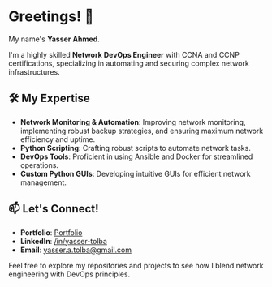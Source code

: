 # Greetings! 👋

My name's **Yasser Ahmed**.

I'm a highly skilled **Network DevOps Engineer** with CCNA and CCNP certifications, specializing in automating and securing complex network infrastructures. 

## 🛠️ My Expertise
- **Network Monitoring & Automation**: Improving network monitoring, implementing robust backup strategies, and ensuring maximum network efficiency and uptime.
- **Python Scripting**: Crafting robust scripts to automate network tasks.
- **DevOps Tools**: Proficient in using Ansible and Docker for streamlined operations.
- **Custom Python GUIs**: Developing intuitive GUIs for efficient network management.


## 📫 Let's Connect!
- **Portfolio**: [Portfolio](https://yassertolba.github.io/yasserahmed.github.io/)
- **LinkedIn**: [/in/yasser-tolba](https://linkedin.com/in/yasser-tolba)
- **Email**: [yasser.a.tolba@gmail.com](mailto:yasser.a.tolba@gmail.com)

Feel free to explore my repositories and projects to see how I blend network engineering with DevOps principles.
